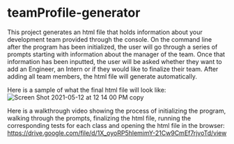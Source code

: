 # teamProfile-generator

This project generates an html file that holds information about your development team provided through the console. On the command line after the program has been initialized, the user will go through a series of prompts starting with information about the manager of the team. Once that information has been inputted, the user will be asked whether they want to add an Engineer, an Intern or if they would like to finalize their team. After adding all team members, the html file will generate automatically.

Here is a sample of what the final html file will look like:
![Screen Shot 2021-05-12 at 12 14 00 PM copy](https://user-images.githubusercontent.com/78614719/118009844-6f23b780-b31c-11eb-8902-321c985d277e.jpg)

Here is a walkthrough video showing the process of initializing the program, walking through the prompts, finalizing the html file, running the corresponding tests for each class and opening the html file in the browser:
https://drive.google.com/file/d/1X_oyoRP5hlemimY-21Cw9CmEf7rjvoTd/view
